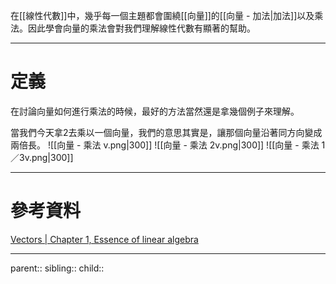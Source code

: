在[[線性代數]]中，幾乎每一個主題都會圍繞[[向量]]的[[向量 - 加法|加法]]以及乘法。因此學會向量的乘法會對我們理解線性代數有顯著的幫助。
- - -
# 定義
在討論向量如何進行乘法的時候，最好的方法當然還是拿幾個例子來理解。

當我們今天拿2去乘以一個向量，我們的意思其實是，讓那個向量沿著同方向變成兩倍長。
![[向量 - 乘法 v.png|300]]
![[向量 - 乘法 2v.png|300]]
![[向量 - 乘法 1／3v.png|300]]

- - -
# 參考資料
[Vectors | Chapter 1, Essence of linear algebra](https://www.youtube.com/watch?v=fNk_zzaMoSs&list=PLZHQObOWTQDPD3MizzM2xVFitgF8hE_ab&index=3)
- - -
parent::
sibling::
child::
